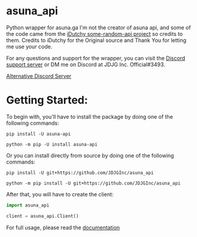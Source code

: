 # asuna_api
Python wrapper for asuna.ga
I'm not the creator of asuna api, and some of the code came from the [iDutchy some-random-api project](https://github.com/iDutchy/sr_api) so credits to them.
Credits to iDutchy for the Original source and Thank You for letting me use your code.

For any questions and support for the wrapper, you can visit the [Discord support server](https://discord.gg/sHUQCch "JDJG Inc. Official's Blooper Server") or DM me on Discord at JDJG Inc. Official#3493. 

[Alternative Discord Server](https://discord.gg/fVTguWrhxY)

# Getting Started:
To begin with, you'll have to install the package by doing one of the following commands:
```shell
pip install -U asuna-api
```
```shell
python -m pip -U install asuna-api
```

Or you can install directly from source by doing one of the following commands:
```shell
pip install -U git+https://github.com/JDJGInc/asuna_api
```
```shell
python -m pip install -U git+https://github.com/JDJGInc/asuna_api
```

After that, you will have to create the client:
```python
import asuna_api

client = asuna_api.Client()
```

For full usage, please read the [documentation](https://github.com/JDJGInc/asuna_api/blob/main/DOCUMENTATION.md)
